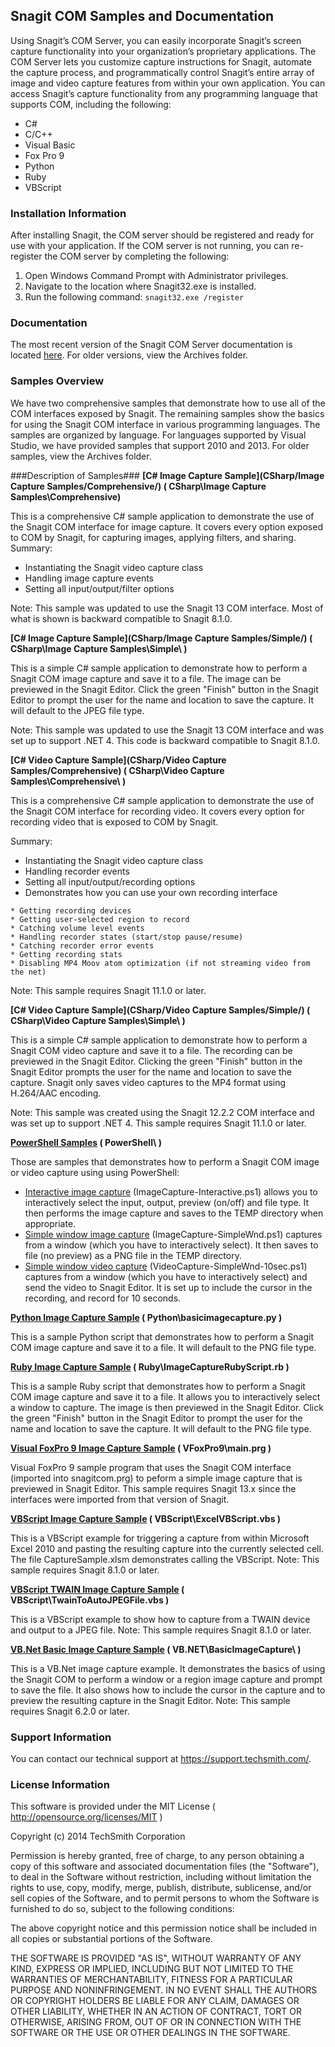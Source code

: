 ﻿## Snagit COM Samples and Documentation ##

Using Snagit’s COM Server, you can easily incorporate Snagit’s screen capture functionality into your organization’s proprietary applications. The COM Server lets you customize capture instructions for Snagit, automate the capture process, and programmatically control Snagit’s entire array of image and video capture features from within your own application.
You can access Snagit’s capture functionality from any programming language that supports COM, including the following:

* C#
* C/C++
* Visual Basic
* Fox Pro 9
* Python
* Ruby
* VBScript

### Installation Information ###

After installing Snagit, the COM server should be registered and ready for use with your application. If the COM server is not running, you can re-register the COM server by completing the following:  

1. Open Windows Command Prompt with Administrator privileges.
2. Navigate to the location where Snagit32.exe is installed.
3. Run the following command: `snagit32.exe /register`

### Documentation ###
The most recent version of the Snagit COM Server documentation is located [here](https://assets.techsmith.com/Docs/Snagit-2020-COM-Server-Guide.pdf). For older versions, view the Archives folder.

### Samples Overview ###
We have two comprehensive samples that demonstrate how to use all of the COM interfaces exposed by Snagit. The remaining samples show the basics for using the Snagit COM interface in various programming languages. The samples are organized by language. For languages supported by Visual Studio, we have provided samples that support 2010 and 2013. For older samples, view the Archives folder.

###Description of Samples###
**[C# Image Capture Sample](CSharp/Image Capture Samples/Comprehensive/) ( CSharp\Image Capture Samples\Comprehensive)**

This is a comprehensive C# sample application to demonstrate the use of the Snagit
COM interface for image capture. It covers every option exposed to COM by Snagit,
for capturing images, applying filters, and sharing.
Summary:
* Instantiating the Snagit video capture class
* Handling image capture events
* Setting all input/output/filter options

Note: This sample was updated to use the Snagit 13 COM interface. Most
      of what is shown is backward compatible to Snagit 8.1.0.

**[C# Image Capture Sample](CSharp/Image Capture Samples/Simple/) ( CSharp\Image Capture Samples\Simple\ )**

This is a simple C# sample application to demonstrate how to
perform a Snagit COM image capture and save it to a file.
The image can be previewed in the Snagit Editor. Click 
the green "Finish" button in the Snagit Editor to prompt the user for
the name and location to save the capture. It will default to
the JPEG file type.
 
Note: This sample was updated to use the Snagit 13 COM interface
      and was set up to support .NET 4.
      This code is backward compatible to Snagit 8.1.0.

**[C# Video Capture Sample](CSharp/Video Capture Samples/Comprehensive) ( CSharp\Video Capture Samples\Comprehensive\ )**

This is a comprehensive C# sample application to demonstrate the use of the Snagit
COM interface for recording video. It covers every option for recording
video that is exposed to COM by Snagit.

Summary:
* Instantiating the Snagit video capture class
* Handling recorder events
* Setting all input/output/recording options
* Demonstrates how you can use your own recording interface
````
* Getting recording devices
* Getting user-selected region to record
* Catching volume level events
* Handling recorder states (start/stop pause/resume)
* Catching recorder error events
* Getting recording stats
* Disabling MP4 Moov atom optimization (if not streaming video from the net)
````
Note: This sample requires Snagit 11.1.0 or later.

**[C# Video Capture Sample](CSharp/Video Capture Samples/Simple/) ( CSharp\Video Capture Samples\Simple\ )**

This is a simple C# sample application to demonstrate how to
perform a Snagit COM video capture and save it to a file.
The recording can be previewed in the Snagit Editor. Clicking
the green "Finish" button in the Snagit Editor prompts the user for
the name and location to save the capture. Snagit only saves
video captures to the MP4 format using H.264/AAC encoding.
 
Note: This sample was created using the Snagit 12.2.2 COM interface and was set up to support .NET 4. This sample requires Snagit 11.1.0 or later.

**[PowerShell Samples](PowerShell/) ( PowerShell\ )**

Those are samples that demonstrates how to perform a Snagit COM image or video
capture using using PowerShell:
- [Interactive image capture](PowerShell/ImageCapture-Interactive.ps1)
(ImageCapture-Interactive.ps1) allows you to interactively select the
input, output, preview (on/off) and file type. It then performs the image
capture and saves to the TEMP directory when appropriate.
- [Simple window image capture](PowerShell/ImageCapture-SimpleWnd.ps1)
(ImageCapture-SimpleWnd.ps1) captures from a window (which you have to
interactively select). It then saves to file (no preview) as a PNG file
in the TEMP directory.
- [Simple window video capture](PowerShell/VideoCapture-SimpleWnd-10sec.ps1)
(VideoCapture-SimpleWnd-10sec.ps1) captures from a window (which you have
to interactively select) and send the video to Snagit Editor. It is set up
to include the cursor in the recording, and record for 10 seconds.

**[Python Image Capture Sample](Python/basicimagecapture.py) ( Python\basicimagecapture.py )**

This is a sample Python script that demonstrates how to
perform a Snagit COM image capture and save it to a file.
It will default to the PNG file type. 

**[Ruby Image Capture Sample](Ruby/ImageCaptureRubyScript.rb) ( Ruby\ImageCaptureRubyScript.rb )**

This is a sample Ruby script that demonstrates how to
perform a Snagit COM image capture and save it to a file.
It allows you to interactively select a window to capture.
The image is then previewed in the Snagit Editor. Click 
the green "Finish" button in the Snagit Editor to prompt the user for
the name and location to save the capture. It will default to
the PNG file type. 

**[Visual FoxPro 9 Image Capture Sample](VFoxPro9) ( VFoxPro9\main.prg )**

Visual FoxPro 9 sample program that uses the
Snagit COM interface (imported into snagitcom.prg)
to peform a simple image capture that is previewed
in Snagit Editor. This sample requires
Snagit 13.x since the interfaces were imported
from that version of Snagit.

**[VBScript Image Capture Sample](VBScript/ExcelVBScript.vbs) ( VBScript\ExcelVBScript.vbs )**

This is a VBScript example for triggering a capture from within
Microsoft Excel 2010 and pasting the resulting capture into the currently selected cell. The file CaptureSample.xlsm demonstrates calling the VBScript.
Note: This sample requires Snagit 8.1.0 or later.

**[VBScript TWAIN Image Capture Sample](VBScript/TwainToAutoJPEGFile.vbs) ( VBScript\TwainToAutoJPEGFile.vbs )**

This is a VBScript example to show how to capture from a TWAIN device
and output to a JPEG file.
Note: This sample requires Snagit 8.1.0 or later.

**[VB.Net Basic Image Capture Sample](VB.NET/BasicImageCapture/) ( VB.NET\BasicImageCapture\ )**

This is a VB.Net image capture example. It demonstrates the basics of using the 
Snagit COM to perform a window or a region image capture and prompt to save the
file. It also shows how to include the cursor in the capture and to preview the
resulting capture in the Snagit Editor.
Note: This sample requires Snagit 6.2.0 or later.


### Support Information ###
You can contact our technical support at https://support.techsmith.com/.

### License Information ###
This software is provided under the MIT License ( http://opensource.org/licenses/MIT )

Copyright (c) 2014 TechSmith Corporation

Permission is hereby granted, free of charge, to any person obtaining a copy of this software and associated documentation files (the "Software"), to deal in the Software without restriction, including without limitation the rights to use, copy, modify, merge, publish, distribute, sublicense, and/or sell copies of the Software, and to permit persons to whom the Software is furnished to do so, subject to the following conditions:

The above copyright notice and this permission notice shall be included in all copies or substantial portions of the Software.

THE SOFTWARE IS PROVIDED "AS IS", WITHOUT WARRANTY OF ANY KIND, EXPRESS OR IMPLIED, INCLUDING BUT NOT LIMITED TO THE WARRANTIES OF MERCHANTABILITY, FITNESS FOR A PARTICULAR PURPOSE AND NONINFRINGEMENT. IN NO EVENT SHALL THE AUTHORS OR COPYRIGHT HOLDERS BE LIABLE FOR ANY CLAIM, DAMAGES OR OTHER LIABILITY, WHETHER IN AN ACTION OF CONTRACT, TORT OR OTHERWISE, ARISING FROM, OUT OF OR IN CONNECTION WITH THE SOFTWARE OR THE USE OR OTHER DEALINGS IN THE SOFTWARE.
